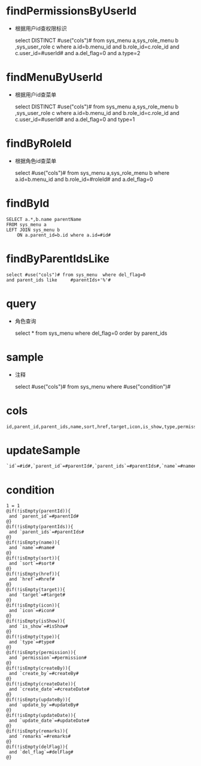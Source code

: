 findPermissionsByUserId
===
* 根据用户id查权限标识
	
	select DISTINCT #use("cols")# from sys_menu a,sys_role_menu b ,sys_user_role c 
	where a.id=b.menu_id and b.role_id=c.role_id and c.user_id=#userId# 
	and a.del_flag=0  and a.type=2
	
findMenuByUserId
===
* 根据用户id查菜单
	
	select DISTINCT #use("cols")# from sys_menu a,sys_role_menu b ,sys_user_role c 
	where a.id=b.menu_id and b.role_id=c.role_id and c.user_id=#userId# 
	and a.del_flag=0  and type=1

findByRoleId
===
* 根据角色id查菜单

	select #use("cols")# from sys_menu a,sys_role_menu b 
	where a.id=b.menu_id and b.role_id=#roleId# and a.del_flag=0 

findById
===

	SELECT a.*,b.name parentName
	FROM sys_menu a
    LEFT JOIN sys_menu b 
        ON a.parent_id=b.id where a.id=#id#

findByParentIdsLike
===

	select #use("cols")# from sys_menu  where del_flag=0 
	and parent_ids like 	#parentIds+'%'#
	
query
===
* 角色查询
	
	select  *   from sys_menu  where del_flag=0   order by parent_ids

sample
===
* 注释

	select #use("cols")# from sys_menu where #use("condition")#

cols
===

	id,parent_id,parent_ids,name,sort,href,target,icon,is_show,type,permission,create_by,create_date,update_by,update_date,remarks,del_flag

updateSample
===

	`id`=#id#,`parent_id`=#parentId#,`parent_ids`=#parentIds#,`name`=#name#,`sort`=#sort#,`href`=#href#,`target`=#target#,`icon`=#icon#,`is_show`=#isShow#,`type`=#type#,`permission`=#permission#,`create_by`=#createBy#,`create_date`=#createDate#,`update_by`=#updateBy#,`update_date`=#updateDate#,`remarks`=#remarks#,`del_flag`=#delFlag#

condition
===

	1 = 1  
	@if(!isEmpty(parentId)){
	 and `parent_id`=#parentId#
	@}
	@if(!isEmpty(parentIds)){
	 and `parent_ids`=#parentIds#
	@}
	@if(!isEmpty(name)){
	 and `name`=#name#
	@}
	@if(!isEmpty(sort)){
	 and `sort`=#sort#
	@}
	@if(!isEmpty(href)){
	 and `href`=#href#
	@}
	@if(!isEmpty(target)){
	 and `target`=#target#
	@}
	@if(!isEmpty(icon)){
	 and `icon`=#icon#
	@}
	@if(!isEmpty(isShow)){
	 and `is_show`=#isShow#
	@}
	@if(!isEmpty(type)){
	 and `type`=#type#
	@}
	@if(!isEmpty(permission)){
	 and `permission`=#permission#
	@}
	@if(!isEmpty(createBy)){
	 and `create_by`=#createBy#
	@}
	@if(!isEmpty(createDate)){
	 and `create_date`=#createDate#
	@}
	@if(!isEmpty(updateBy)){
	 and `update_by`=#updateBy#
	@}
	@if(!isEmpty(updateDate)){
	 and `update_date`=#updateDate#
	@}
	@if(!isEmpty(remarks)){
	 and `remarks`=#remarks#
	@}
	@if(!isEmpty(delFlag)){
	 and `del_flag`=#delFlag#
	@}
	

